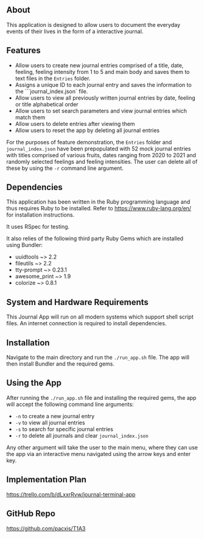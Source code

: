 ## About
This application is designed to allow users to document the everyday events  of their lives in the form of a interactive journal. 

## Features
- Allow users to create new journal entries comprised of a title, date, feeling, feeling intensity from 1 to 5 and main body and saves them to text files in the ```Entries``` folder.
- Assigns a unique ID to each journal entry and saves the information to the ```journal_index.json` file.
- Allow users to view all previously written journal entries by date, feeling or title alphabetical order
- Allow users to set search parameters and view journal entries which match them
- Allow users to delete entries after viewing them
- Allow users to reset the app by deleting all journal entries

For the purposes of feature demonstration, the ```Entries``` folder and ```journal_index.json``` have been prepopulated with 52 mock journal entries with titles comprised of various fruits, dates ranging from 2020 to 2021 and randomly selected feelings and feeling intensities. The user can delete all of these by using the ```-r``` command line argument.

## Dependencies
This application has been written in the Ruby programming language and thus requires Ruby to be installed. Refer to https://www.ruby-lang.org/en/ for installation instructions.

It uses RSpec for testing.

It also relies of the following third party Ruby Gems which are installed using Bundler:
- uuidtools ~> 2.2
- fileutils ~> 2.2
- tty-prompt ~> 0.23.1
- awesome_print ~> 1.9
- colorize ~> 0.8.1

## System and Hardware Requirements
This Journal App will run on all modern systems which support shell script files. An internet connection is required to install dependencies. 

## Installation
Navigate to the main directory and run the ```./run_app.sh``` file. The app will then install Bundler and the required gems. 

## Using the App
After running the ```./run_app.sh``` file and installing the required gems, the app will accept the following command line arguments:
- ```-n``` to create a new journal entry
- ```-v``` to view all journal entries
- ```-s``` to search for specific journal entries
- ```-r``` to delete all journals and clear ```journal_index.json```

Any other argument will take the user to the main menu, where they can use the app via an interactive menu navigated using the arrow keys and enter key. 

## Implementation Plan
https://trello.com/b/dLxxrRvw/journal-terminal-app

## GitHub Repo
https://github.com/pacxis/T1A3
